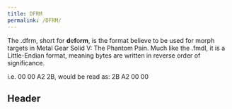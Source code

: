 ```yaml
---
title: DFRM
permalink: /DFRM/
---
```


The .dfrm, short for **d**e**f**o**rm**, is the format believe to be
used for morph targets in Metal Gear Solid V: The Phantom Pain. Much
like the .fmdl, it is a Little-Endian format, meaning bytes are written
in reverse order of significance.

i.e. 00 00 A2 2B, would be read as: 2B A2 00 00

## Header